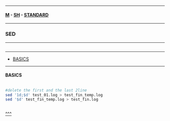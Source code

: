 
---

#### [M](https://github.com/ttltrk/TTT/blob/master/menu.md) - [SH](https://github.com/ttltrk/TTT/blob/master/SH/SH.md) - [STANDARD](https://github.com/ttltrk/TTT/blob/master/SH/STANDARD/STANDARD.md)

---

### SED

---

```

```

---

* [BASICS](#BASICS)

---

#### BASICS

```

```

```sh
#delete the first and the last 2line
sed '1d;$d' test_01.log > test_fin_temp.log
sed '$d' test_fin_temp.log > test_fin.log
```

```sh

```

[^^^](#SED)
